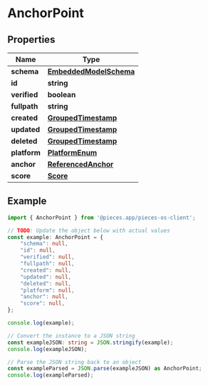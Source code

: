 
# AnchorPoint


## Properties

Name | Type
------------ | -------------
**schema** | [**EmbeddedModelSchema**](EmbeddedModelSchema)
**id** | **string**
**verified** | **boolean**
**fullpath** | **string**
**created** | [**GroupedTimestamp**](GroupedTimestamp)
**updated** | [**GroupedTimestamp**](GroupedTimestamp)
**deleted** | [**GroupedTimestamp**](GroupedTimestamp)
**platform** | [**PlatformEnum**](PlatformEnum)
**anchor** | [**ReferencedAnchor**](ReferencedAnchor)
**score** | [**Score**](Score)

## Example

```typescript
import { AnchorPoint } from '@pieces.app/pieces-os-client';

// TODO: Update the object below with actual values
const example: AnchorPoint = {
    "schema": null,
    "id": null,
    "verified": null,
    "fullpath": null,
    "created": null,
    "updated": null,
    "deleted": null,
    "platform": null,
    "anchor": null,
    "score": null,
};

console.log(example);

// Convert the instance to a JSON string
const exampleJSON: string = JSON.stringify(example);
console.log(exampleJSON);

// Parse the JSON string back to an object
const exampleParsed = JSON.parse(exampleJSON) as AnchorPoint;
console.log(exampleParsed);
```


